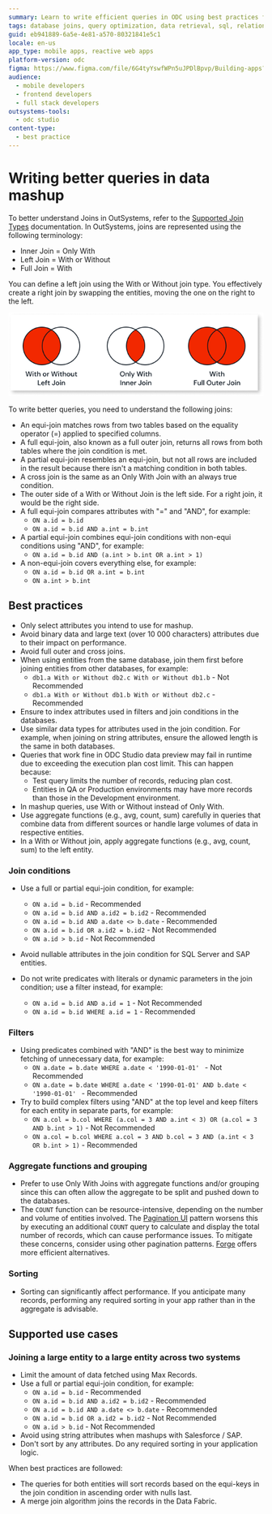 ```yaml
---
summary: Learn to write efficient queries in ODC using best practices for joins, filters, aggregates, and sorting.
tags: database joins, query optimization, data retrieval, sql, relational databases
guid: eb941889-6a5e-4e81-a570-80321841e5c1
locale: en-us
app_type: mobile apps, reactive web apps
platform-version: odc
figma: https://www.figma.com/file/6G4tyYswfWPn5uJPDlBpvp/Building-apps?type=design&node-id=5399%3A383&mode=design&t=SWFFXJVfxBN7UhUU-1
audience:
  - mobile developers
  - frontend developers
  - full stack developers
outsystems-tools:
  - odc studio
content-type:
  - best practice
---
```


# Writing better queries in data mashup 

To better understand Joins in OutSystems, refer to the [Supported Join Types](supported-join-types.md) documentation. In OutSystems, joins are represented using the following terminology:

* Inner Join = Only With
* Left Join = With or Without
* Full Join = With

You can define a left join using the With or Without join type. You effectively create a right join by swapping the entities, moving the one on the right to the left.

![Diagram showing different types of database joins: Left Join, Right Join, Inner Join, and Full Outer Join.](images/different-joins.png "Different Types of Joins")

To write better queries, you need to understand the following joins:

* An equi-join matches rows from two tables based on the equality operator (=) applied to specified columns.
* A full equi-join, also known as a full outer join, returns all rows from both tables where the join condition is met.
* A partial equi-join resembles an equi-join, but not all rows are included in the result because there isn't a matching condition in both tables.
* A cross join is the same as an Only With Join with an always true condition.
* The outer side of a With or Without Join is the left side. For a right join, it would be the right side.
* A full equi-join compares attributes with "=" and "AND", for example:
    * `ON a.id = b.id`
    * `ON a.id = b.id AND a.int = b.int`
* A partial equi-join combines equi-join conditions with non-equi conditions using "AND", for example: 
    * `ON a.id = b.id AND (a.int > b.int OR a.int > 1)`
* A non-equi-join covers everything else, for example:
    * `ON a.id = b.id OR a.int = b.int`
    * `ON a.int > b.int`

## Best practices

* Only select attributes you intend to use for mashup.
* Avoid binary data and large text (over 10 000 characters) attributes due to their impact on performance.
* Avoid full outer and cross joins.
* When using entities from the same database, join them first before joining entities from other databases, for example: 
    * `db1.a With or Without db2.c With or Without db1.b` - Not Recommended 
    * `db1.a With or Without db1.b With or Without db2.c` - Recommended 
* Ensure to index attributes used in filters and join conditions in the databases. 
* Use similar data types for attributes used in the join condition. For example, when joining on string attributes, ensure the allowed length is the same in both databases.
* Queries that work fine in ODC Studio data preview may fail in runtime due to exceeding the execution plan cost limit. This can happen because:
    * Test query limits the number of records, reducing plan cost.
    * Entities in QA or Production environments may have more records than those in the Development environment.
* In mashup queries, use With or Without instead of Only With.
* Use aggregate functions (e.g., avg, count, sum) carefully in queries that combine data from different sources or handle large volumes of data in respective entities.
* In a With or Without join, apply aggregate functions (e.g., avg, count, sum) to the left entity.

### Join conditions      

* Use a full or partial equi-join condition, for example:

    * `ON a.id = b.id` - Recommended 
    * `ON a.id = b.id AND a.id2 = b.id2` - Recommended 
    * `ON a.id = b.id AND a.date <> b.date` - Recommended 
    * `ON a.id = b.id OR a.id2 = b.id2` - Not Recommended 
    * `ON a.id > b.id` - Not Recommended 
* Avoid nullable attributes in the join condition for SQL Server and SAP entities.
* Do not write predicates with literals or dynamic parameters in the join condition; use a filter instead, for example:
    * `ON a.id = b.id AND a.id = 1` - Not Recommended 
    * `ON a.id = b.id WHERE a.id = 1` - Recommended 

### Filters

* Using predicates combined with "AND" is the best way to minimize fetching of unnecessary data, for example: 
    * `ON a.date = b.date WHERE a.date < '1990-01-01' ` -  Not Recommended 
    * `ON a.date = b.date WHERE a.date < '1990-01-01' AND b.date < '1990-01-01' ` - Recommended 
* Try to build complex filters using "AND" at the top level and keep filters for each entity in separate parts, for example: 
    * `ON a.col = b.col WHERE (a.col = 3 AND a.int < 3) OR (a.col = 3 AND b.int > 1)` - Not Recommended 
    * `ON a.col = b.col WHERE a.col = 3 AND b.col = 3 AND (a.int < 3 OR b.int > 1)` - Recommended 

### Aggregate functions and grouping
    
* Prefer to use Only With Joins with aggregate functions and/or grouping since this can often allow the aggregate to be split and pushed down to the databases.
* The `COUNT` function can be resource-intensive, depending on the number and volume of entities involved. The [Pagination UI](../../ui/patterns/navigation/pagination.md) pattern worsens this by executing an additional `COUNT` query to calculate and display the total number of records, which can cause performance issues. To mitigate these concerns, consider using other pagination patterns. [Forge](https://www.outsystems.com/forge/list?q=&t=&o=latest-submitted&tr=False&oss=False&c=%20&a=&v=odc&hd=False&tn=&scat=forge) offers more efficient alternatives.

### Sorting

* Sorting can significantly affect performance. If you anticipate many records, performing any required sorting in your app rather than in the aggregate is advisable.

## Supported use cases

### Joining a large entity to a large entity across two systems

* Limit the amount of data fetched using Max Records.
* Use a full or partial equi-join condition, for example:
    * `ON a.id = b.id` - Recommended 
    * `ON a.id = b.id AND a.id2 = b.id2` - Recommended 
    * `ON a.id = b.id AND a.date <> b.date` - Recommended 
    * `ON a.id = b.id OR a.id2 = b.id2` - Not Recommended 
    * `ON a.id > b.id` - Not Recommended 
* Avoid using string attributes when mashups with Salesforce / SAP.
* Don't sort by any attributes. Do any required sorting in your application logic.

When best practices are followed:

* The queries for both entities will sort records based on the equi-keys in the join condition in ascending order with nulls last.
* A merge join algorithm joins the records in the Data Fabric.
